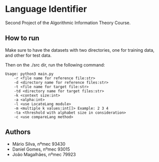 # Language Identifier

Second Project of the Algorithmic Information Theory Course.

## How to run
Make sure to have the datasets with two directories, one for training data, and other for test data.

Then on the ./src dir, run the following command:
```
Usage: python3 main.py
    -r <file name for reference file:str>
    -d <directory name for reference files:str>
    -t <file name for target file:str>
    -td <directory name for target files:str>
    -k <context size:int>
    -a <alpha:int>
    -l <use LocateLang module>
    -m <multiple k values:int[]> Example: 2 3 4
    -ta <threshold with alphabet size in consideration>
    -c <use compareLang method>
```

## Authors
- Mário Silva, nºmec 93430
- Daniel Gomes, nºmec 93015
- João Magalhães, nºmec 79923